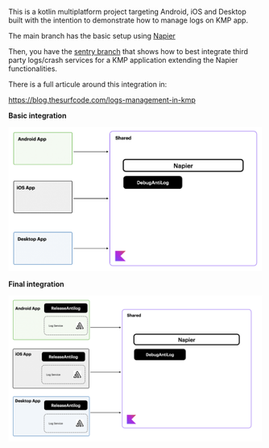This is a kotlin multiplatform project targeting Android, iOS and Desktop built with the intention to demonstrate how to manage logs on KMP app.

The main branch has the basic setup using [Napier](https://github.com/AAkira/Napier)

Then, you have the [sentry branch](https://github.com/carlosmonzon/LogsSample/tree/sentry) that shows how to best integrate third party logs/crash services for a KMP application extending the Napier functionalities.

There is a full articule around this integration in:

https://blog.thesurfcode.com/logs-management-in-kmp

**Basic integration**

![napier](images/napier.png)

**Final integration**

![final](images/final.png)
